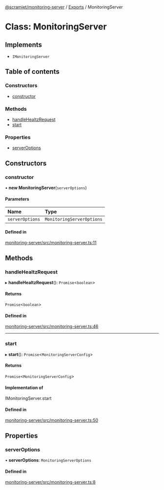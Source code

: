 [@scramjet/monitoring-server](../README.md) / [Exports](../modules.md) / MonitoringServer

# Class: MonitoringServer

## Implements

- `IMonitoringServer`

## Table of contents

### Constructors

- [constructor](MonitoringServer.md#constructor)

### Methods

- [handleHealtzRequest](MonitoringServer.md#handlehealtzrequest)
- [start](MonitoringServer.md#start)

### Properties

- [serverOptions](MonitoringServer.md#serveroptions)

## Constructors

### constructor

• **new MonitoringServer**(`serverOptions`)

#### Parameters

| Name | Type |
| :------ | :------ |
| `serverOptions` | `MonitoringServerOptions` |

#### Defined in

[monitoring-server/src/monitoring-server.ts:11](https://github.com/scramjetorg/transform-hub/blob/HEAD/packages/monitoring-server/src/monitoring-server.ts#L11)

## Methods

### handleHealtzRequest

▸ **handleHealtzRequest**(): `Promise`<`boolean`\>

#### Returns

`Promise`<`boolean`\>

#### Defined in

[monitoring-server/src/monitoring-server.ts:46](https://github.com/scramjetorg/transform-hub/blob/HEAD/packages/monitoring-server/src/monitoring-server.ts#L46)

___

### start

▸ **start**(): `Promise`<`MonitoringServerConfig`\>

#### Returns

`Promise`<`MonitoringServerConfig`\>

#### Implementation of

IMonitoringServer.start

#### Defined in

[monitoring-server/src/monitoring-server.ts:50](https://github.com/scramjetorg/transform-hub/blob/HEAD/packages/monitoring-server/src/monitoring-server.ts#L50)

## Properties

### serverOptions

• **serverOptions**: `MonitoringServerOptions`

#### Defined in

[monitoring-server/src/monitoring-server.ts:8](https://github.com/scramjetorg/transform-hub/blob/HEAD/packages/monitoring-server/src/monitoring-server.ts#L8)
